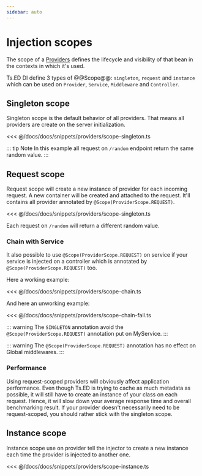 ```yaml
---
sidebar: auto
---
```

# Injection scopes

The scope of a [Providers](/docs/providers.md) defines the lifecycle and visibility of that bean in the contexts in which it's used.

Ts.ED DI define 3 types of @@Scope@@: `singleton`, `request` and `instance` which can be used on `Provider`, `Service`, `Middleware` and `Controller`.

## Singleton scope

Singleton scope is the default behavior of all providers. That means all providers are create on the server initialization.

<<< @/docs/docs/snippets/providers/scope-singleton.ts

::: tip Note
In this example all request on `/random` endpoint return the same random value.
:::

## Request scope

Request scope will create a new instance of provider for each incoming request. A new container will be created
and attached to the request. It'll contains all provider annotated by `@Scope(ProviderScope.REQUEST)`.

<<< @/docs/docs/snippets/providers/scope-singleton.ts

Each request on `/random` will return a different random value.

### Chain with Service

It also possible to use `@Scope(ProviderScope.REQUEST)` on service if your service is injected on a controller
which is annotated by `@Scope(ProviderScope.REQUEST)` too.

Here a working example:

<<< @/docs/docs/snippets/providers/scope-chain.ts

And here an unworking example:

<<< @/docs/docs/snippets/providers/scope-chain-fail.ts

::: warning
The `SINGLETON` annotation avoid the `@Scope(ProviderScope.REQUEST)` annotation put on MyService.
:::

::: warning
The `@Scope(ProviderScope.REQUEST)` annotation has no effect on Global middlewares.
:::

### Performance

Using request-scoped providers will obviously affect application performance.
Even though Ts.ED is trying to cache as much metadata as possible, it will still have to create an instance of your class on each request.
Hence, it will slow down your average response time and overall benchmarking result.
If your provider doesn't necessarily need to be request-scoped, you should rather stick with the singleton scope.

## Instance scope

Instance scope use on provider tell the injector to create a new instance each time the provider is injected to another one.

<<< @/docs/docs/snippets/providers/scope-instance.ts
